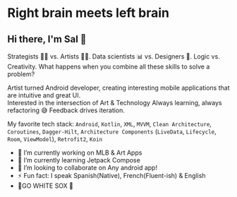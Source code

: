 # Right brain meets left brain
<h2>Hi there, I'm Sal  👋</h2>

Strategists 👨‍💻 vs. Artists 👨‍🎨. Data scientists 📊 vs. Designers 🎨. Logic vs. Creativity. 
What happens when you combine all these skills to solve a problem?

Artist turned Android developer, creating interesting mobile applications that are intuitive and great UI. <br>
Interested in the intersection of Art & Technology
Always learning, always refactoring :sweat_smile: Feedback drives iteration.

 My favorite tech stack: `Android`, `Kotlin`, `XML`, `MVVM`, `Clean Architecture`, `Coroutines`, `Dagger-Hilt`, `Architecture Components` (`LiveData`, `Lifecycle`, `Room`, `ViewModel`), `Retrofit2`, `Koin`


- 🔭 I’m currently working on MLB & Art Apps 
- 🌱 I’m currently learning Jetpack Compose
- 👯 I’m looking to collaborate on Any android app!
- ⚡ Fun fact: I speak Spanish(Native), French(Fluent-ish) & English
-  🧦GO WHITE SOX 🧦
